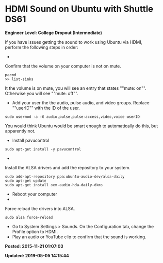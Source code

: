 # HDMI Sound on Ubuntu with Shuttle DS61

**Engineer Level: College Dropout (Intermediate)** 

If you have issues getting the sound to work using Ubuntu via HDMI, perform the following steps in order: 

* 
Confirm that the volume on your computer is not on mute.


```
pacmd
>> list-sinks
```

It the volume is on mute, you will see an entry that states ""mute: on"".  Otherwise you will see ""mute: off"".

* Add your user the the audio, pulse audio, and video groups. Replace ""userID"" with the ID of the user.
```
sudo usermod -a -G audio,pulse,pulse-access,video,voice userID
```


You would think Ubuntu would be smart enough to automatically do this, but apparently not. 

* Install pavucontrol
```
sudo apt-get install -y pavucontrol
```


* 
Install the ALSA drivers and add the repository to your system.
```
sudo add-apt-repository ppa:ubuntu-audio-dev/alsa-daily
sudo apt-get update
sudo apt-get install oem-audio-hda-daily-dkms
```


* Reboot your computer
* 
Force reload the drivers into ALSA.
```
sudo alsa force-reload
```


* Go to System Settings > Sounds.  On the Configuration tab, change the Profile option to HDMI.
* Play an audio or YouTube clip to confirm that the sound is working.




**Posted: 2015-11-21 01:07:03** 

**Updated: 2019-05-05 14:15:44** 


